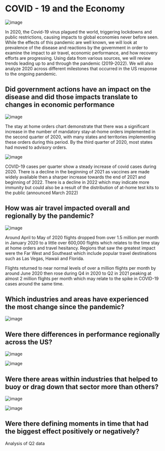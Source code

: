 # COVID - 19 and the Economy
![image](https://user-images.githubusercontent.com/116906733/218918331-1854daf7-59c9-47ec-a0b5-9da8ac17ed76.png)

In 2020, the Covid-19 virus plagued the world, triggering lockdowns and public restrictions, causing impacts to global economies never before seen. While the effects of this pandemic are well known, we will look at prevalence of the disease and reactions by the government in order to examine the impact to air travel, 
economic performance, and how recovery efforts are progressing. Using data from various sources, we will review trends leading up to and through the pandemic (2019-2022). We will also analyze 2020 across different milestones that occurred in the US response to the ongoing pandemic.

## Did government actions have an impact on the disease and did those impacts translate to changes in economic performance
![image](https://user-images.githubusercontent.com/116906733/218921758-655bac2b-f419-4c2f-9cbd-1cfac0501e13.png)

The stay at home orders chart demonstrate that there was a significant increase in the number of mandatory stay-at-home orders implemented in the second quarter of 2020, with many states and territories implementing these orders during this period. By the third quarter of 2020, most states had moved to advisory orders.

![image](https://user-images.githubusercontent.com/116906733/218921302-2ad5f881-99d6-4dea-a601-135b9c702e4c.png)

COVID-19 cases per quarter show a steady increase of covid cases during 2020. There is a decline in the beginning of 2021 as vaccines are made widely available then a sharper increase towards the end of 2021 and beginning of 2022. There is a decline in 2022 which may indicate more immunity but could also be a result of the distribution of at-home test kits to the public (announced March 2022)

## How was air travel impacted overall and regionally by the pandemic?
![image](https://user-images.githubusercontent.com/116906733/218922470-050ac8a8-126f-4403-a7e6-02316a46131f.png)

Around April to May of 2020 flights dropped from over 1.5 million per month in January 2020 to a little over 600,000 flights which relates to the time stay at home orders and travel hesitancy. Regions that saw the greatest impact were the Far West and Southeast which include popular travel destinations such as Las Vegas, Hawaii and Florida.

Flights returned to near normal levels of over a million flights per month by around June 2020 then rose during Q4 in 2020 to Q2 in 2021 peaking at almost 2 million flights per month which may relate to the spike in COVID-19 cases around the same time.

## Which industries and areas have experienced the most change since the pandemic?
![image](https://user-images.githubusercontent.com/116906733/219103472-ca26b4a8-6ca8-4ade-bb20-e1bb51516f01.png)

## Were there differences in performance regionally across the US?
![image](https://user-images.githubusercontent.com/116906733/219102812-fb35e34e-338c-410a-8e59-726daabb9add.png)

![image](https://user-images.githubusercontent.com/116906733/219102927-a7491340-221c-40a1-9e11-132f7ef24a05.png)

## Were there areas within industries that helped to buoy or drag down that sector more than others? 
![image](https://user-images.githubusercontent.com/116906733/218923029-599fe4bc-8260-4a62-936c-0927ce4b25fc.png)

![image](https://user-images.githubusercontent.com/116906733/218923301-4385f32b-af0f-4198-a633-bf5fcc634aa7.png)

## Were there defining moments in time that had the biggest effect positively or negatively?
Analysis of Q2 data
